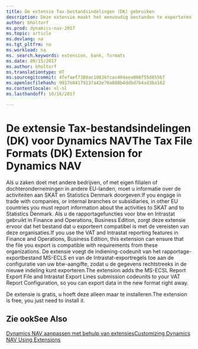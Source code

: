 ```yaml
---
title: De extensie Tax-bestandsindelingen (DK) gebruiken
description: Deze extensie maakt het eenvoudig bestanden te exporteren die vooraf zijn ingedeeld om te voldoen aan de vereisten van de bank betreffende elektronische verzendingen.
author: bholtorf
ms.prod: dynamics-nav-2017
ms.topic: article
ms.devlang: na
ms.tgt_pltfrm: na
ms.workload: na
ms. search.keywords: extension, bank, formats
ms.date: 09/15/2017
ms.author: bholtorf
ms.translationtype: HT
ms.sourcegitcommit: 4fefaef7380ac10836fcac404eea006f55d8556f
ms.openlocfilehash: 9917e84179137a42e70a888b4ddbd7b4ad36a162
ms.contentlocale: nl-nl
ms.lasthandoff: 10/16/2017

---
```


# <a name="the-tax-file-formats-dk-extension-for-dynamics-nav"></a><span data-ttu-id="086be-103">De extensie Tax-bestandsindelingen (DK) voor Dynamics NAV</span><span class="sxs-lookup"><span data-stu-id="086be-103">The Tax File Formats (DK) Extension for Dynamics NAV</span></span>
<span data-ttu-id="086be-104">Als u zaken doet met andere bedrijven, of met eigen filialen of dochterondernemingen in andere EU-landen, moet u informatie over de activiteiten aan SKAT en Statistics Denmark doorgeven.</span><span class="sxs-lookup"><span data-stu-id="086be-104">If you engage in trade with companies, or internal branches or subsidiaries, in other EU countries you must report information about the activities to SKAT and to Statistics Denmark.</span></span> <span data-ttu-id="086be-105">Als u de rapportagefuncties voor btw en Intrastat gebruikt in Finance and Operations, Business Edition, zorgt deze extensie ervoor dat het bestand dat u exporteert compatibel is met de vereisten van deze organisaties.</span><span class="sxs-lookup"><span data-stu-id="086be-105">If you use the VAT and Intrastat reporting features in Finance and Operations, Business Edition, this extension can ensure that the file you export is compatible with requirements from these organizations.</span></span> <span data-ttu-id="086be-106">De extensie voegt de indiening-codeunit van het rapportage-exportbestand MS-ECLS en van de Intrastat-exportregels toe aan de configuratie van uw btw-aangifte, zodat u de gegevens rechtstreeks in de nieuwe indeling kunt exporteren.</span><span class="sxs-lookup"><span data-stu-id="086be-106">The extension adds the MS-ECSL Report Export File and Intrastat Export Lines submission codeunits to your VAT Report Configuration, so you can export data in the new format right away.</span></span>

<span data-ttu-id="086be-107">De extensie is gratis, u hoeft deze alleen maar te installeren.</span><span class="sxs-lookup"><span data-stu-id="086be-107">The extension is free, you just need to install it.</span></span> 

## <a name="see-also"></a><span data-ttu-id="086be-108">Zie ook</span><span class="sxs-lookup"><span data-stu-id="086be-108">See Also</span></span>
[<span data-ttu-id="086be-109">Dynamics NAV aanpassen met behulp van extensies</span><span class="sxs-lookup"><span data-stu-id="086be-109">Customizing Dynamics NAV Using Extensions</span></span>](ui-extensions.md)

